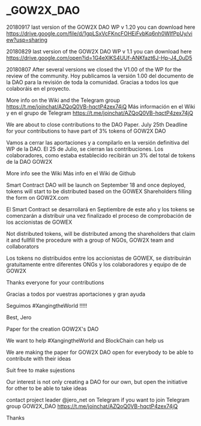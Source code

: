 # _GOW2X_DAO

20180917 last version of the GOW2X DAO WP v 1.20 you can download here https://drive.google.com/file/d/1gpLSxVcFKncFOHEiFvbKq6nh0WIfPpUy/view?usp=sharing

20180829 last version of the GOW2X DAO WP v 1.1 you can download here https://drive.google.com/open?id=1G4eXlKS4UUf-ANKfazt6J-Hp-J4_0uD5

20180807 After several versions we closed the V1.00 of the WP for the review of the community. 
Hoy publicamos la versión 1.00 del documento de la DAO para la revisión de toda la comunidad.
Gracias a todos los que colaboráis en el proyecto. 

More info on the Wiki and the Telegram group https://t.me/joinchat/AZQoQ0VB-hqctP4zex74jQ
Más información en el Wiki y en el grupo de Telegram https://t.me/joinchat/AZQoQ0VB-hqctP4zex74jQ

We are about to close contributions to the DAO Paper. July 25th Deadline for your contributions to have part of 3% tokens of GOW2X DAO

Vamos a cerrar las aportaciones y a compilarlo en la versión definitiva del WP de la DAO. El 25 de Julio, se cierran las contribuciones. Los colaboradores, como estaba establecido recibirán un 3% del total de tokens de la DAO GOW2X 

More info see the Wiki
Más info en el Wiki de Github


Smart Contract DAO will be launch on September 18 and once deployed, tokens will start to be distributed based on the GOWEX Shareholders filling the form on GOW2X.com 

El Smart Contract se desarrollará en Septiembre de este año y los tokens se comenzarán a distribuir una vez finalizado el proceso de comprobación de los accionistas de GOWEX

Not distributed tokens, will be distributed among the shareholders that claim it and fullfill the procedure with a group of NGOs, GOW2X team and collaborators

Los tokens no distribuidos entre los accionistas de GOWEX, se distribuirán gratuitamente entre diferentes ONGs y los colaboradores y equipo de de GOW2X

Thanks everyone for your contributions

Gracias a todos por vuestras aportaciones y gran ayuda

Seguimos #XangingtheWorld !!!!!

Best,
Jero


Paper for the creation GOW2X's DAO

We want to help #XangingtheWorld and BlockChain can help us

We are making the paper for GOW2X DAO open for everybody to be able to contribute with their ideas

Suit free to make sujestions

Our interest is not only creating a DAO for our own, but open the initiative for other to be able to take ideas

contact project leader @jero_net on Telegram
if you want to join Telegram group GOW2X_DAO https://t.me/joinchat/AZQoQ0VB-hqctP4zex74jQ

Thanks
